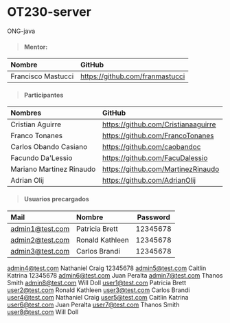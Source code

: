 # OT230-server
ONG-java


> #### Mentor:
|         Nombre          |                GitHub                 |
|  :-------------------   | :-----------------------------------  |
| Francisco Mastucci      | https://github.com/franmastucci       |

> #### Participantes
|         Nombres         |                GitHub                 |
|  :-------------------   | :-----------------------------------  |
| Cristian Aguirre        | <https://github.com/Cristianaaguirre> |
| Franco Tonanes          | <https://github.com/FrancoTonanes>    |
| Carlos Obando Casiano   | <https://github.com/caobandoc>        |
| Facundo Da'Lessio       | <https://github.com/FacuDalessio>     |
| Mariano Martinez Rinaudo| <https://github.com/MartinezRinaudo>  |
| Adrian Olij             | <https://github.com/AdrianOlij>       |

> #### Usuarios precargados

|     Mail        |      Nombre       |    Password   |
| :---            | :---              | :---:         |
| admin1@test.com	| Patricia	Brett   | 12345678      |
| admin2@test.com | Ronald	Kathleen  | 12345678      |
| admin3@test.com | Carlos	Brandi    | 12345678      |
admin4@test.com	Nathaniel	Craig 12345678
admin5@test.com	Caitlin	Katrina 12345678
admin6@test.com	Juan	Peralta
admin7@test.com	Thanos	Smith
admin8@test.com	Will	Doll
user1@test.com	Patricia	Brett
user2@test.com	Ronald	Kathleen
user3@test.com	Carlos	Brandi
user4@test.com	Nathaniel	Craig
user5@test.com	Caitlin	Katrina
user6@test.com	Juan	Peralta
user7@test.com	Thanos	Smith
user8@test.com	Will	Doll
